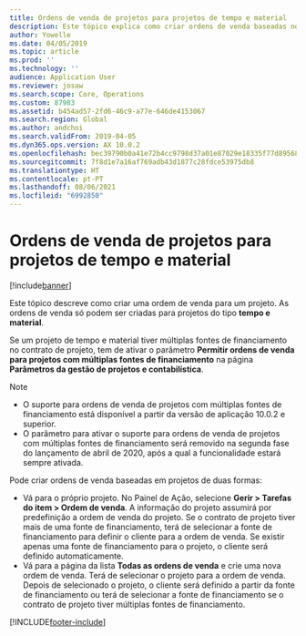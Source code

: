 ```yaml
---
title: Ordens de venda de projetos para projetos de tempo e material
description: Este tópico explica como criar ordens de venda baseadas no projeto para os projetos de tempo e material.
author: Yowelle
ms.date: 04/05/2019
ms.topic: article
ms.prod: ''
ms.technology: ''
audience: Application User
ms.reviewer: josaw
ms.search.scope: Core, Operations
ms.custom: 87983
ms.assetid: b454ad57-2fd6-46c9-a77e-646de4153067
ms.search.region: Global
ms.author: andchoi
ms.search.validFrom: 2019-04-05
ms.dyn365.ops.version: AX 10.0.2
ms.openlocfilehash: bec39790b0a41e72b4cc9798d37a01e87029e18335f77d895680aafbb74fac3b
ms.sourcegitcommit: 7f8d1e7a16af769adb43d1877c28fdce53975db8
ms.translationtype: HT
ms.contentlocale: pt-PT
ms.lasthandoff: 08/06/2021
ms.locfileid: "6992850"
---
```

# <a name="project-sales-orders-for-time-and-material-projects"></a>Ordens de venda de projetos para projetos de tempo e material

[!include[banner](../includes/banner.md)]

Este tópico descreve como criar uma ordem de venda para um projeto. As ordens de venda só podem ser criadas para projetos do tipo **tempo e material**.

Se um projeto de tempo e material tiver múltiplas fontes de financiamento no contrato de projeto, tem de ativar o parâmetro **Permitir ordens de venda para projetos com múltiplas fontes de financiamento** na página **Parâmetros da gestão de projetos e contabilística**. 

> [!NOTE]
> - O suporte para ordens de venda de projetos com múltiplas fontes de financiamento está disponível a partir da versão de aplicação 10.0.2 e superior.
> - O parâmetro para ativar o suporte para ordens de venda de projetos com múltiplas fontes de financiamento será removido na segunda fase do lançamento de abril de 2020, após a qual a funcionalidade estará sempre ativada.

Pode criar ordens de venda baseadas em projetos de duas formas:

- Vá para o próprio projeto. No Painel de Ação, selecione **Gerir > Tarefas do item > Ordem de venda**. A informação do projeto assumirá por predefinição a ordem de venda do projeto. Se o contrato de projeto tiver mais de uma fonte de financiamento, terá de selecionar a fonte de financiamento para definir o cliente para a ordem de venda. Se existir apenas uma fonte de financiamento para o projeto, o cliente será definido automaticamente.
- Vá para a página da lista **Todas as ordens de venda** e crie uma nova ordem de venda. Terá de selecionar o projeto para a ordem de venda. Depois de selecionado o projeto, o cliente será definido a partir da fonte de financiamento ou terá de selecionar a fonte de financiamento se o contrato de projeto tiver múltiplas fontes de financiamento.



[!INCLUDE[footer-include](../includes/footer-banner.md)]